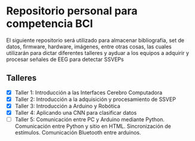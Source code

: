 # Repositorio personal para competencia BCI

El siguiente repositorio será utilizado para almacenar bibliografía, set de datos, firmware, hardware, imágenes, entre otras cosas, las cuales utilizarán para dictar diferentes talleres y ayduar a los equipos a adquirir y procesar señales de EEG para detectar SSVEPs

## Talleres

- [x] Taller 1: Introducción a las Interfaces Cerebro Computadora
- [x] Taller 2: Introducción a la adquisición y procesamiento de SSVEP
- [x] Taller 3: Introducción a Arduino y Robótica
- [x] Taller 4: Aplicando una CNN para clasificar datos
- [ ] Taller 5: Comunicación entre PC y Arduino mediante Python. Comunicación entre Python y sitio en HTML. Sincronización de estímulos. Comunicación Bluetooth entre arduinos.
